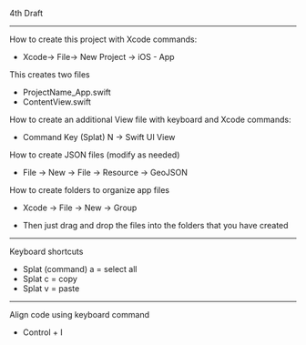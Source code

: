 4th Draft 

- - - -

How to create this project with Xcode commands:

* Xcode-> File-> New Project -> iOS - App

This creates two files

* ProjectName_App.swift
* ContentView.swift

How to create an additional View file with keyboard and Xcode commands:

* Command Key (Splat) N -> Swift UI View

How to create JSON files (modify as needed)

* File -> New -> File -> Resource -> GeoJSON

How to create folders to organize app files

* Xcode -> File -> New -> Group

* Then just drag and drop the files into the folders that you have created

- - - -

Keyboard shortcuts
* Splat (command) a = select all
* Splat c = copy
* Splat v = paste

- - - -

Align code using keyboard command

* Control + I


